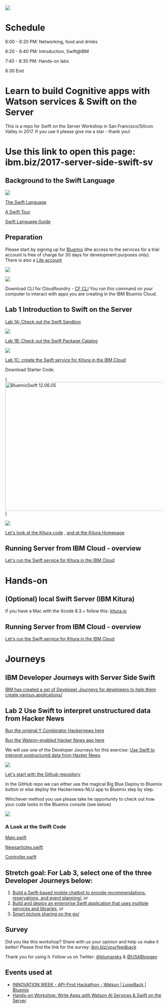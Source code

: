 
<img src="https://farm5.staticflickr.com/4337/36010504144_e7fdf1c8e0_z.jpg">

# Schedule

6:00 - 6:20 PM: Networking, food and drinks

6:20 - 6:40 PM: Introduction, Swift@IBM

7:40 - 8:30 PM: Hands-on labs

8:30 End

# Learn to build Cognitive apps with Watson services & Swift on the Server
This is a repo for Swift on the Server Workshop in San Francisco/Silicon Valley in 2017. If you use it please give me a star - thank you!

# Use this link to open this page: ibm.biz/2017-server-side-swift-sv

## Background to the Swift Language

<img src="https://farm5.staticflickr.com/4389/36674479412_fab6b1f1ed.jpg">

[The Swift Language](https://en.wikipedia.org/wiki/Swift_(programming_language))

[A Swift Tour](https://developer.apple.com/library/content/documentation/Swift/Conceptual/Swift_Programming_Language/GuidedTour.html#//apple_ref/doc/uid/TP40014097-CH2-ID1)

[Swift Language Guide](https://developer.apple.com/library/content/documentation/Swift/Conceptual/Swift_Programming_Language/TheBasics.html#//apple_ref/doc/uid/TP40014097-CH5-ID309)

## Preparation
Please start by signing up for [Bluemix](http://ibm.biz/buildapp082917) (the access to the services for a trial account is free of charge for 30 days for development purposes only). There is also a [Lite account](https://www.ibm.com/cloud-computing/bluemix/standard-account)

[<img src="https://farm5.staticflickr.com/4406/36674633642_e1e0526d7c.jpg">](https://console.bluemix.net/)

[<img src="https://farm5.staticflickr.com/4356/36674633612_4af6e3a0e5.jpg">](https://console.bluemix.net/)

Download CLI for Cloudfoundry - [CF CLI](https://github.com/cloudfoundry/cli/releases/) You run this command on your computer to interact with apps you are creating in the IBM Bluemix Cloud.

## Lab 1 Introduction to Swift on the Server

[Lab 1A: Check out the Swift Sandbox](https://swift.sandbox.bluemix.net/) 

<img src="https://farm5.staticflickr.com/4431/36449211700_2637512c4c.jpg">

[Lab 1B: Check out the Swift Package Catalog](https://packagecatalog.com/) 

<img src="https://farm5.staticflickr.com/4372/36449336690_46a784a18c.jpg">

[Lab 1C: create the Swift service for Kitura in the IBM Cloud](https://console.bluemix.net/catalog/starters/runtime-for-swift)

Download Starter Code.

(<img src="https://farm5.staticflickr.com/4349/36919753986_dc449e3f51_z.jpg" width="640" height="412" alt="BluemixSwift 12.06.05">)

<img src="https://farm5.staticflickr.com/4394/36039596383_21dbf0765f.jpg">

[Let's look at the Kitura code](https://github.com/IBM-Swift/Kitura) , [and at the Kitura Homepage](http://www.kitura.io/)

## Running Server from IBM Cloud - overview
[Let's run the Swift service for Kitura in the IBM Cloud](https://lennart-kitura-galvanize.mybluemix.net/)

# Hands-on
## (Optional) local Swift Server (IBM Kitura)
If you have a Mac with the Xcode 8.3.+ follow this: [kitura.io](http://www.kitura.io/)

## Running Server from IBM Cloud - overview
[Let's run the Swift service for Kitura in the IBM Cloud](https://lennart-kitura-galvanize.mybluemix.net/)

# Journeys

## IBM Developer Journeys with Server Side Swift
[IBM has created a set of Developer Journeys for developers to help them create various applications/](https://developer.ibm.com/code/journey/category/swift-on-the-server/)

## Lab 2 Use Swift to interpret unstructured data from Hacker News
[Run the original Y Combinator Hackernews here](https://news.ycombinator.com/)

[Run the Watson-enabled Hacker News app here](http://lennart-hackernews-nlu-baffling-bandsman.mybluemix.net/)

We will use one of the Developer Journeys for this exercise: [Use Swift to interpret unstructured data from Hacker News](https://developer.ibm.com/code/journey/use-swift-interpret-unstructured-data-hacker-news/).

<img src="https://farm5.staticflickr.com/4376/36036955253_7d27aeda85.jpg">

[Let's start with the Github repository](https://github.com/IBM/Hackernews-NLU)

In the GitHub repo we can either use the magical Big Blue Deploy to Bluemix button or else deploy the Hackernews-NLU app to Bluemix step by step.

Whichever method you use please take he opportunity to check out how your code looks in the Bluemix console (see below)

<img src="https://farm5.staticflickr.com/4399/36676475452_4b398b2fd7.jpg">


### A Look at the Swift Code

[Main.swift](https://github.com/IBM/Hackernews-NLU/blob/master/Sources/main.swift)

[Newsarticles.swift](https://github.com/IBM/Hackernews-NLU/blob/master/Sources/NewsArticles.swift)

[Controller.swift](https://github.com/IBM/Hackernews-NLU/blob/master/Sources/Controller.swift)

## Stretch goal: For Lab 3, select one of the three Developer Journeys below:
1) [Build a Swift-based mobile chatbot to provide recommendations, reservations, and event planning/](https://developer.ibm.com/code/journey/build-a-cognitive-recommendation-app-with-swift/), or 
2) [Build and deploy an enterprise Swift application that uses multiple services and libraries](https://developer.ibm.com/code/journey/build-an-enterprise-swift-app-using-services/), or 
3) [Smart picture sharing on the go/](https://developer.ibm.com/code/journey/apply-cognitive-to-mobile-images-on-the-go/)

## Survey
Did you like this workshop? Share with us your opinion and help us make it better! Please find the link for the survey: [ibm.biz/yourfeedback](http://ibm.biz/yourfeedback)

Thank you for using it. Follow us on Twitter:
[@blumareks](https://twitter.com/blumareks) & [@USABloggen](https://twitter.com/USABloggen)

## Events used at

* [INNOVATION WEEK - API-First Hackathon - Watson | LoopBack | Bluemix](https://www.eventbrite.com/e/innovation-week-api-first-hackathon-watson-loopback-bluemix-tickets-36478089949)
* [Hands-on Workshop: Write Apps with Watson AI Services & Swift on the Server](https://www.eventbrite.com/e/hands-on-workshop-write-apps-with-watson-ai-services-swift-on-the-server-tickets-36675101215#)
